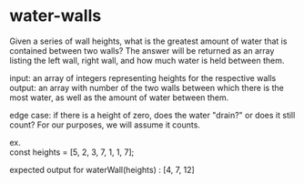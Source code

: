 # water-walls

Given a series of wall heights, what is the greatest amount of water that is contained between 
two walls?  The answer will be returned as an array listing the left wall, right wall, and how much water is held between them.

input:  an array of integers representing heights for the respective walls 
output: an array with number of the two walls between which there is the most water, as well as the amount of water between them.

edge case: if there is a height of zero, does the water "drain?" or does it still count?  For our purposes, we will assume it counts.

ex.  
const heights = [5, 2, 3, 7, 1, 1, 7];

expected output for waterWall(heights) : [4, 7, 12]